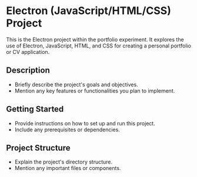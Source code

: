# Electron (JavaScript/HTML/CSS) Project

This is the Electron project within the portfolio experiment. It explores the use of Electron, JavaScript, HTML, and CSS for creating a personal portfolio or CV application.

## Description

- Briefly describe the project's goals and objectives.
- Mention any key features or functionalities you plan to implement.

## Getting Started

- Provide instructions on how to set up and run this project.
- Include any prerequisites or dependencies.

## Project Structure

- Explain the project's directory structure.
- Mention any important files or components.

